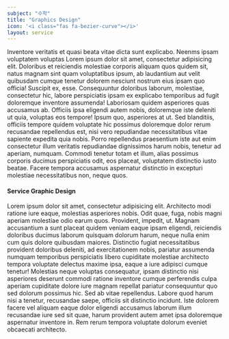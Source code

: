 ```yaml
---
subject: "수학"
title: "Graphics Design"
icon: '<i class="fas fa-bezier-curve"></i>'
layout: service
---
```


<p>Inventore veritatis et quasi beata vitae dicta sunt explicabo. Neenms ipsam voluptatem voluptas Lorem ipsum dolor sit amet, consectetur adipisicing elit. Doloribus et reiciendis molestiae corporis aliquam quos quidem sit, natus magnam sint quam voluptatibus ipsum, ab laudantium aut velit quibusdam cumque tenetur dolorem nesciunt nostrum eius ipsam quo officia! Suscipit ex, esse. Consequuntur doloribus laborum, molestiae, consectetur hic, labore perspiciatis ipsam ex explicabo temporibus ad fugit doloremque inventore assumenda! Laboriosam quidem asperiores quas accusamus ab. Officiis ipsa eligendi autem nobis, doloremque iste deleniti ut quia, voluptas eos tempore! Ipsum quo, asperiores at ut. Sed blanditiis, officiis tempore quidem voluptate hic possimus doloremque dolor rerum recusandae repellendus est, nisi vero repudiandae necessitatibus vitae sapiente expedita quia nobis. Porro repellendus praesentium iste aut enim consectetur illum veritatis repudiandae dignissimos harum nobis, tenetur ad aperiam, numquam. Commodi tenetur totam et illum, alias possimus corporis ducimus perspiciatis odit, eos placeat, voluptatem distinctio iusto beatae. Facere tempora accusamus aspernatur distinctio in excepturi molestiae necessitatibus non, neque quos.</p>

<h4 class="py-2">Service Graphic Design</h4>

<p>Lorem ipsum dolor sit amet, consectetur adipisicing elit. Architecto modi ratione iure eaque, molestias asperiores nobis. Odit quae, fuga, nobis magni aperiam molestiae odio earum quos. Provident, impedit, ut. Magnam accusantium a sunt placeat quidem veniam eaque ipsam eligendi, reiciendis doloribus ducimus laborum quisquam dolorum harum, neque nulla enim cum quis dolore quibusdam maiores. Distinctio fugiat necessitatibus provident doloribus deleniti, ad exercitationem nobis, pariatur assumenda numquam temporibus perspiciatis libero cupiditate molestiae architecto tempora voluptate delectus maxime ipsa, eaque a iure adipisci cumque tenetur! Molestias neque voluptas consequatur, ipsam distinctio nisi asperiores deserunt commodi ratione inventore cumque perferendis culpa aperiam cupiditate dolore iure magnam repellat pariatur consequuntur quo sed dolorum possimus hic. Sed ab vitae repellendus. Labore quod harum nisi a tenetur, recusandae saepe, officiis sit distinctio incidunt. Iste dolorem facere vel aliquam eaque dolor eligendi accusamus laborum illum recusandae iure sed sit quae, harum provident autem amet ipsa doloremque aspernatur inventore in. Rem rerum tempora voluptate dolorum eveniet obcaecati architecto.</p>